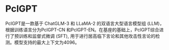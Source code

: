 # PclGPT
PclGPT是一款基于 ChatGLM-3 和 LLaMA-2 的双语言大型语言模型组 (LLM)，根据训练语言分为PclGPT-CN 和PclGPT-EN。在基座的基础上，PclGPT综合进行了预训练和监督式微调 (SFT), 用于进行居高临下言论和其他攻击性言论的检测。模型支持的最大上下文为4096。
